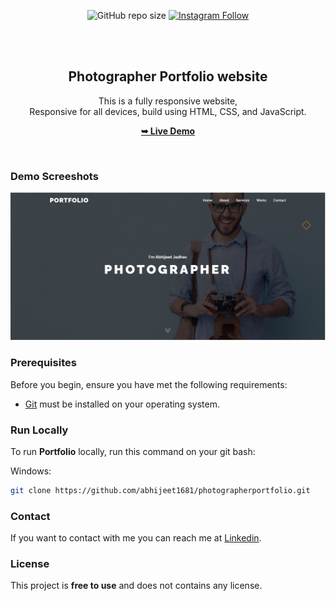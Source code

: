 <div align="center">
  
  ![GitHub repo size](https://img.shields.io/github/repo-size/codewithsadee/foodie)
  [![Instagram Follow](https://img.shields.io/twitter/follow/codewithsadee?style=social)](https://twitter.com/intent/follow?screen_name=codewithsadee)

  <br />
  <br />

  <h2 align="center">Photographer Portfolio website</h2>

  This is a fully responsive website, <br />Responsive for all devices, build using HTML, CSS, and JavaScript.

  <a href="https://abhiphotographerportfolio.netlify.app/"><strong>➥ Live Demo</strong></a>

</div>

<br />

### Demo Screeshots

![Portfolio Desktop Demo](aa12.png "Desktop Demo")

### Prerequisites

Before you begin, ensure you have met the following requirements:

* [Git](https://git-scm.com/downloads "Download Git") must be installed on your operating system.

### Run Locally

To run **Portfolio** locally, run this command on your git bash:

Windows:

```bash
git clone https://github.com/abhijeet1681/photographerportfolio.git
```

### Contact

If you want to contact with me you can reach me at [Linkedin](www.linkedin.com/in/abhijeet-jadhav-30b625211).

### License

This project is **free to use** and does not contains any license.
